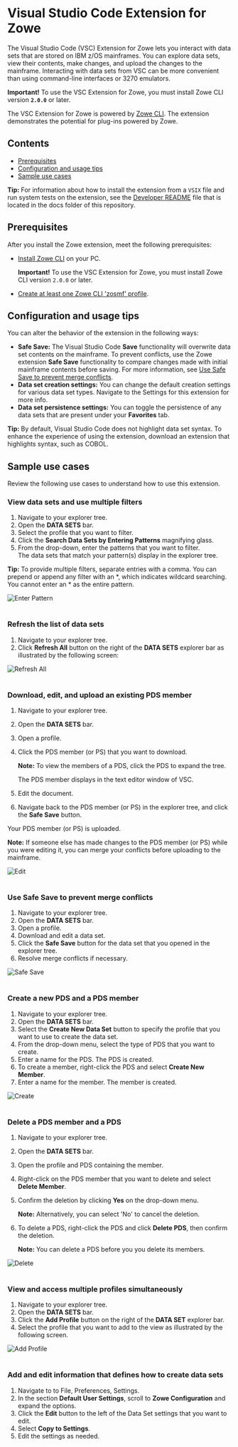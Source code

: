 # Visual Studio Code Extension for Zowe

The Visual Studio Code (VSC) Extension for Zowe lets you interact with data sets that are stored on IBM z/OS mainframes. You can explore data sets, view their contents, make changes, and upload the changes to the mainframe. Interacting with data sets from VSC can be more convenient than using command-line interfaces or 3270 emulators.

 **Important!** To use the VSC Extension for Zowe, you must install Zowe CLI version **`2.0.0`** or later.

The VSC Extension for Zowe is powered by [Zowe CLI](https://zowe.org/home/). The extension demonstrates the potential for plug-ins powered by Zowe.

## Contents

* [Prerequisites](#prerequisites)
* [Configuration and usage tips](#configuration-and-usage-tips)
* [Sample use cases](#sample-use-cases)

**Tip:** For information about how to install the extension from a `VSIX` file and run system tests on the extension, see the [Developer README](./docs/README.md) file that is located in the docs folder of this repository.

## Prerequisites

After you install the Zowe extension, meet the following prerequisites:

* [Install Zowe CLI](https://zowe.github.io/docs-site/user-guide/cli-installcli.html) on your PC.
  
    **Important!** To use the VSC Extension for Zowe, you must install Zowe CLI version `2.0.0` or later.
* [Create at least one Zowe CLI 'zosmf' profile](https://zowe.github.io/docs-site/user-guide/cli-installcli.html#creating-a-zowe-cli-profile).

## Configuration and usage tips

You can alter the behavior of the extension in the following ways:

* **Safe Save:** The Visual Studio Code **Save** functionality will overwrite data set contents on the mainframe. To prevent conflicts, use the Zowe extension **Safe Save** functionality to compare changes made with initial mainframe contents before saving. For more information, see [Use Safe Save to prevent merge conflicts](#use-safe-save-to-prevent-merge-conflicts).
* **Data set creation settings:** You can change the default creation settings for various data set types. Navigate to the Settings for this extension for more info. 
* **Data set persistence settings:** You can toggle the persistence of any data sets that are present under your **Favorites** tab.
  
**Tip:** By default, Visual Studio Code does not highlight data set syntax. To enhance the experience of using the extension, download an extension that highlights syntax, such as COBOL.

## Sample use cases

Review the following use cases to understand how to use this extension.

### View data sets and use multiple filters

1. Navigate to your explorer tree.
2. Open the **DATA SETS** bar.
3. Select the profile that you want to filter.
4. Click the **Search Data Sets by Entering Patterns** magnifying glass.
5. From the drop-down, enter the patterns that you want to filter.  
  The data sets that match your pattern(s) display in the explorer tree.

**Tip:** To provide multiple filters, separate entries with a comma. You can prepend or append any filter with an \*, which indicates wildcard searching. You cannot enter an \* as the entire pattern.

![Enter Pattern](https://github.com/mheuzey/temp/blob/master/resources/gifs/patterns.gif?raw=true "Enter Pattern")
<br /><br />

### Refresh the list of data sets

1. Navigate to your explorer tree.
2. Click **Refresh All** button on the right of the **DATA SETS** explorer bar as illustrated by the following screen:

![Refresh All](https://github.com/mheuzey/temp/blob/master/resources/gifs/refreshAll.gif?raw=true "Refresh All")
<br /><br />

### Download, edit, and upload an existing PDS member

1. Navigate to your explorer tree.
2. Open the **DATA SETS** bar.
3. Open a profile.  
4. Click the PDS member (or PS) that you want to download.

    **Note:** To view the members of a PDS, click the PDS to expand the tree.
    
    The PDS member displays in the text editor window of VSC. 
6. Edit the document.
7. Navigate back to the PDS member (or PS) in the explorer tree, and click the **Safe Save** button.

Your PDS member (or PS) is uploaded.  

**Note:** If someone else has made changes to the PDS member (or PS) while you were editing it, you can merge your conflicts before uploading to the mainframe.

![Edit](https://github.com/mheuzey/temp/blob/master/resources/gifs/download_edit_upload.gif?raw=true "Edit")
<br /><br />

### Use Safe Save to prevent merge conflicts

1. Navigate to your explorer tree.
2. Open the **DATA SETS** bar.
3. Open a profile.
4. Download and edit a data set.
5. Click the **Safe Save** button for the data set that you opened in the explorer tree.
6. Resolve merge conflicts if necessary.

![Safe Save](https://github.com/mheuzey/temp/blob/master/resources/gifs/safesave.gif?raw=true "Safe Save")
<br /><br />

### Create a new PDS and a PDS member

1. Navigate to your explorer tree.
2. Open the **DATA SETS** bar.
3. Select the **Create New Data Set** button to specify the profile that you want to use to create the data set.
4. From the drop-down menu, select the type of PDS that you want to create.
5. Enter a name for the PDS.
   The PDS is created.
6. To create a member, right-click the PDS and select **Create New Member**.
7. Enter a name for the member.
   The member is created. 

![Create](https://github.com/mheuzey/temp/blob/master/resources/gifs/new_pds_new_member.gif?raw=true "Create")
<br /><br />

### Delete a PDS member and a PDS

1. Navigate to your explorer tree.
2. Open the **DATA SETS** bar.
3. Open the profile and PDS containing the member.
4. Right-click on the PDS member that you want to delete and select **Delete Member**.
5. Confirm the deletion by clicking **Yes** on the drop-down menu.
    
    **Note:** Alternatively, you can select 'No' to cancel the deletion.
6. To delete a PDS, right-click the PDS and click **Delete PDS**, then confirm the deletion.
    
    **Note:** You can delete a PDS before you you delete its members.

![Delete](https://github.com/mheuzey/temp/blob/master/resources/gifs/delete_pds_delete_member.gif?raw=true "Delete")
<br /><br />

### View and access multiple profiles simultaneously 

1. Navigate to your explorer tree.
2. Open the **DATA SETS** bar.
2. Click the **Add Profile** button on the right of the **DATA SET** explorer bar.
3. Select the profile that you want to add to the view as illustrated by the following screen.

![Add Profile](https://github.com/mheuzey/temp/blob/master/resources/gifs/addProfile.gif?raw=true "Add Profile")
<br /><br />

### Add and edit information that defines how to create data sets

1. Navigate to to File, Preferences, Settings.
2. In the section **Default User Settings**, scroll to **Zowe Configuration** and expand the options.
3. Click the **Edit** button to the left of the Data Set settings that you want to edit.
4. Select **Copy to Settings**.
5. Edit the settings as needed.

